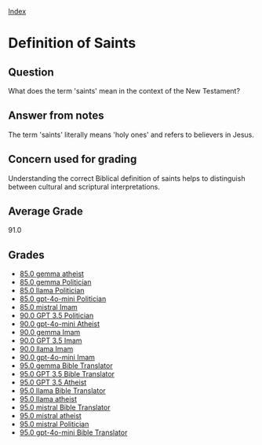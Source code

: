 
[Index](../index.md)
# Definition of Saints
## Question
What does the term 'saints' mean in the context of the New Testament?

## Answer from notes
The term 'saints' literally means 'holy ones' and refers to believers in Jesus.

## Concern used for grading
Understanding the correct Biblical definition of saints helps to distinguish between cultural and scriptural interpretations.

## Average Grade
91.0

## Grades
 * [85.0 gemma atheist](../answers/gemma_atheist/Definition_of_Saints.md)
 * [85.0 gemma Politician](../answers/gemma_Politician/Definition_of_Saints.md)
 * [85.0 llama Politician](../answers/llama_Politician/Definition_of_Saints.md)
 * [85.0 gpt-4o-mini Politician](../answers/gpt-4o-mini_Politician/Definition_of_Saints.md)
 * [85.0 mistral Imam](../answers/mistral_Imam/Definition_of_Saints.md)
 * [90.0 GPT 3.5 Politician](../answers/GPT_3.5_Politician/Definition_of_Saints.md)
 * [90.0 gpt-4o-mini Atheist](../answers/gpt-4o-mini_Atheist/Definition_of_Saints.md)
 * [90.0 gemma Imam](../answers/gemma_Imam/Definition_of_Saints.md)
 * [90.0 GPT 3.5 Imam](../answers/GPT_3.5_Imam/Definition_of_Saints.md)
 * [90.0 llama Imam](../answers/llama_Imam/Definition_of_Saints.md)
 * [90.0 gpt-4o-mini Imam](../answers/gpt-4o-mini_Imam/Definition_of_Saints.md)
 * [95.0 gemma Bible Translator](../answers/gemma_Bible_Translator/Definition_of_Saints.md)
 * [95.0 GPT 3.5 Bible Translator](../answers/GPT_3.5_Bible_Translator/Definition_of_Saints.md)
 * [95.0 GPT 3.5 Atheist](../answers/GPT_3.5_Atheist/Definition_of_Saints.md)
 * [95.0 llama Bible Translator](../answers/llama_Bible_Translator/Definition_of_Saints.md)
 * [95.0 llama atheist](../answers/llama_atheist/Definition_of_Saints.md)
 * [95.0 mistral Bible Translator](../answers/mistral_Bible_Translator/Definition_of_Saints.md)
 * [95.0 mistral atheist](../answers/mistral_atheist/Definition_of_Saints.md)
 * [95.0 mistral Politician](../answers/mistral_Politician/Definition_of_Saints.md)
 * [95.0 gpt-4o-mini Bible Translator](../answers/gpt-4o-mini_Bible_Translator/Definition_of_Saints.md)
